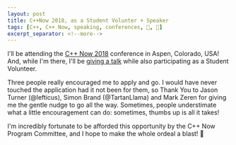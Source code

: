 ```yaml
---
layout: post
title: C++Now 2018, as a Student Volunter + Speaker
tags: [C++, C++ Now, speaking, conferences, 🤝, 📣]
excerpt_separator: <!--more-->
---
```


I'll be attending the [C++ Now 2018](http://cppnow.org/) conference in Aspen, Colorado, USA! And, while I'm there, I'll be [giving a talk](http://sched.co/EJjw) while also participating as a Student Volunteer.

<!--more-->

Three people really encouraged me to apply and go. I would have never touched the application had it not been for them, so Thank You to Jason Turner (@lefticus), Simon Brand (@TartanLlama) and Mark Zeren for giving me the gentle nudge to go all the way. Sometimes, people understimate what a little encouragement can do: sometimes, thumbs up is all it takes!

I'm incredibly fortunate to be afforded this opportunity by the C++ Now Program Committee, and I hope to make the whole ordeal a blast! 🎉
